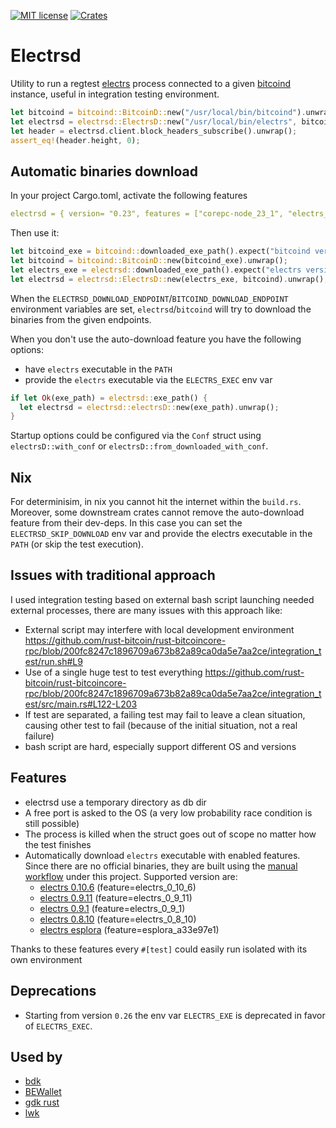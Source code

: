 [![MIT license](https://img.shields.io/github/license/RCasatta/electrsd)](https://github.com/RCasatta/electrsd/blob/master/LICENSE)
[![Crates](https://img.shields.io/crates/v/electrsd.svg)](https://crates.io/crates/electrsd)

# Electrsd

Utility to run a regtest [electrs](https://github.com/romanz/electrs/) process connected to a given [bitcoind](https://github.com/RCasatta/bitcoind) instance, 
useful in integration testing environment.

```rust
let bitcoind = bitcoind::BitcoinD::new("/usr/local/bin/bitcoind").unwrap();
let electrsd = electrsd::ElectrsD::new("/usr/local/bin/electrs", bitcoind).unwrap();
let header = electrsd.client.block_headers_subscribe().unwrap();
assert_eq!(header.height, 0);
```

## Automatic binaries download

In your project Cargo.toml, activate the following features

```yml
electrsd = { version= "0.23", features = ["corepc-node_23_1", "electrs_0_9_1"] }
```

Then use it:

```rust
let bitcoind_exe = bitcoind::downloaded_exe_path().expect("bitcoind version feature must be enabled");
let bitcoind = bitcoind::BitcoinD::new(bitcoind_exe).unwrap();
let electrs_exe = electrsd::downloaded_exe_path().expect("electrs version feature must be enabled");
let electrsd = electrsd::ElectrsD::new(electrs_exe, bitcoind).unwrap();
```

When the `ELECTRSD_DOWNLOAD_ENDPOINT`/`BITCOIND_DOWNLOAD_ENDPOINT` environment variables are set,
`electrsd`/`bitcoind` will try to download the binaries from the given endpoints.

When you don't use the auto-download feature you have the following options:

- have `electrs` executable in the `PATH`
- provide the `electrs` executable via the `ELECTRS_EXEC` env var

```rust
if let Ok(exe_path) = electrsd::exe_path() {
  let electrsd = electrsd::electrsD::new(exe_path).unwrap();
}
```

Startup options could be configured via the `Conf` struct using `electrsD::with_conf` or `electrsD::from_downloaded_with_conf`.

## Nix

For determinisim, in nix you cannot hit the internet within the `build.rs`. Moreover, some downstream crates cannot remove the auto-download feature from their dev-deps. In this case you can set the `ELECTRSD_SKIP_DOWNLOAD` env var and provide the electrs executable in the `PATH` (or skip the test execution).

## Issues with traditional approach

I used integration testing based on external bash script launching needed external processes, there are many issues with this approach like:

* External script may interfere with local development environment https://github.com/rust-bitcoin/rust-bitcoincore-rpc/blob/200fc8247c1896709a673b82a89ca0da5e7aa2ce/integration_test/run.sh#L9
* Use of a single huge test to test everything https://github.com/rust-bitcoin/rust-bitcoincore-rpc/blob/200fc8247c1896709a673b82a89ca0da5e7aa2ce/integration_test/src/main.rs#L122-L203
* If test are separated, a failing test may fail to leave a clean situation, causing other test to fail (because of the initial situation, not a real failure)
* bash script are hard, especially support different OS and versions

## Features

  * electrsd use a temporary directory as db dir
  * A free port is asked to the OS (a very low probability race condition is still possible) 
  * The process is killed when the struct goes out of scope no matter how the test finishes
  * Automatically download `electrs` executable with enabled features. Since there are no official binaries, they are built using the [manual workflow](.github/workflows/build_electrs.yml) under this project. Supported version are:
    * [electrs 0.10.6](https://github.com/romanz/electrs/releases/tag/v0.10.6) (feature=electrs_0_10_6)
    * [electrs 0.9.11](https://github.com/romanz/electrs/releases/tag/v0.9.11) (feature=electrs_0_9_11)
    * [electrs 0.9.1](https://github.com/romanz/electrs/releases/tag/v0.9.1) (feature=electrs_0_9_1)
    * [electrs 0.8.10](https://github.com/romanz/electrs/releases/tag/v0.8.10) (feature=electrs_0_8_10)
    * [electrs esplora](https://github.com/Blockstream/electrs/tree/a33e97e1a1fc63fa9c20a116bb92579bbf43b254) (feature=esplora_a33e97e1)

Thanks to these features every `#[test]` could easily run isolated with its own environment

## Deprecations

- Starting from version `0.26` the env var `ELECTRS_EXE` is deprecated in favor of `ELECTRS_EXEC`.


## Used by

  * [bdk](https://github.com/bitcoindevkit/bdk)
  * [BEWallet](https://github.com/LeoComandini/BEWallet)
  * [gdk rust](https://github.com/Blockstream/gdk/blob/master/subprojects/gdk_rust/)
  * [lwk](https://github.com/Blockstream/lwk)
